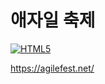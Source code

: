 # 애자일 축제

[![HTML5](https://venturas.org/sites/venturas.org/files/valid_html5_blue.png)](https://validator.w3.org/nu/?doc=https%3A%2F%2Fagilefest.net%2F)

https://agilefest.net/
